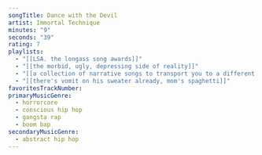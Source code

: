 ```yaml
---
songTitle: Dance with the Devil
artist: Immortal Technique
minutes: "9"
seconds: "39"
rating: 7
playlists:
  - "[[LSA. the longass song awards]]"
  - "[[the morbid, ugly, depressing side of reality]]"
  - "[[a collection of narrative songs to transport you to a different world]]"
  - "[[there's vomit on his sweater already, mom's spaghetti]]"
favoritesTrackNumber:
primaryMusicGenre:
  - horrorcore
  - conscious hip hop
  - gangsta rap
  - boom bap
secondaryMusicGenre:
  - abstract hip hop
---
```

